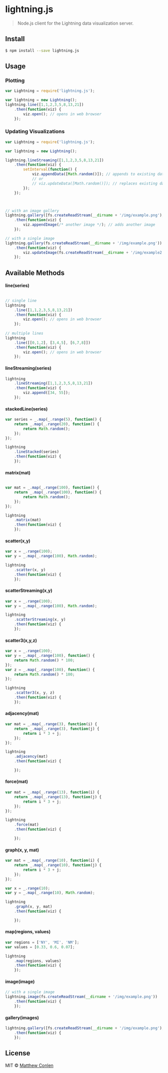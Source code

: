 # lightning.js

> Node.js client for the Lightning data visualization server.


## Install

```sh
$ npm install --save lightning.js
```


## Usage


### Plotting 

```js
var Lightning = require('lightning.js');

var lightning = new Lightning();
lightning.line([1,1,2,3,5,8,13,21])
    .then(function(viz) {
        viz.open(); // opens in web browser
    });

```

### Updating Visualizations

```js
var Lightning = require('lightning.js');

var lightning = new Lightning();

lightning.lineStreaming([1,1,2,3,5,8,13,21])
    .then(function(viz) {
        setInterval(function() {
            viz.appendData([Math.random()]); // appends to existing data
            // or 
            // viz.updateData([Math.random()]); // replaces existing data
        });    
    });



// with an image gallery
lightning.gallery([fs.createReadStream(__dirname + '/img/example.png'), fs.createReadStream(__dirname + '/img/example2.png')])
    .then(function(viz) {
        viz.appendImage(/* another image */); // adds another image
    });

// with a single image
lightning.gallery(fs.createReadStream(__dirname + '/img/example.png'))
    .then(function(viz) {
        viz.updateImage(fs.createReadStream(__dirname + '/img/example2.png')); // replaces existing image
    });


```

## Available Methods

#### line(series)

```js

// single line
lightning
    .line([1,1,2,3,5,8,13,21])
    .then(function(viz) {
        viz.open(); // opens in web browser
    });
    
// multiple lines
lightning
    .line([[0,1,2], [3,4,5], [6,7,8]])
    .then(function(viz) {
        viz.open(); // opens in web browser
    });
```


#### lineStreaming(series)
```js
lightning
    .lineStreaming([1,1,2,3,5,8,13,21])
    .then(function(viz) {
        viz.append([34, 55]);
    });
```

#### stackedLine(series)

```js
var series = _.map(_.range(5), function() {
    return _.map(_.range(20), function() {
        return Math.random();
    });
});

lightning
    .lineStacked(series)
    .then(function(viz) {
    });
```

#### matrix(mat)

```js

var mat = _.map(_.range(100), function() {
    return _.map(_.range(100), function() {
        return Math.random();
    });
});

lightning
    .matrix(mat)
    .then(function(viz) {
    });
```

#### scatter(x,y)

```js
var x = _.range(100);
var y = _.map(_.range(100), Math.random);

lightning
    .scatter(x, y)
    .then(function(viz) {
    });
```

#### scatterStreaming(x,y)
```js
var x = _.range(100);
var y = _.map(_.range(100), Math.random);

lightning
    .scatterStreaming(x, y)
    .then(function(viz) {
    });
```

#### scatter3(x,y,z)

```js
var x = _.range(100);
var y = _.map(_.range(100), function() {
    return Math.random() * 100;
});
var z = _.map(_.range(100), function() {
    return Math.random() * 100;
});

lightning
    .scatter3(x, y, z)
    .then(function(viz) {
    });

```

#### adjacency(mat)

```js
var mat = _.map(_.range(3), function(i) {
    return _.map(_.range(3), function(j) {
        return i * 3 + j;
    });
});

lightning
    .adjacency(mat)
    .then(function(viz) {

    });

```

#### force(mat)

```js
var mat = _.map(_.range(13), function(i) {
    return _.map(_.range(13), function(j) {
        return i * 3 + j;
    });
});

lightning
    .force(mat)
    .then(function(viz) {

    });

```

#### graph(x, y, mat)

```js
var mat = _.map(_.range(10), function(i) {
    return _.map(_.range(10), function(j) {
        return i * 3 + j;
    });
});

var x = _.range(10);
var y = _.map(_.range(10), Math.random);

lightning
    .graph(x, y, mat)
    .then(function(viz) {

    });
```

#### map(regions, values)
```js
var regions = ['NY', 'MI', 'NM'];
var values = [0.33, 0.6, 0.07];

lightning
    .map(regions, values)
    .then(function(viz) {
    });
```

#### image(image)

```js
// with a single image
lightning.image(fs.createReadStream(__dirname + '/img/example.png'))
    .then(function(viz) {
    });

```

#### gallery(images)

```js
lightning.gallery([fs.createReadStream(__dirname + '/img/example.png'), fs.createReadStream(__dirname + '/img/example2.png')])
    .then(function(viz) {
    });
```

## License

MIT © [Matthew Conlen](http://mathisonian.com)

